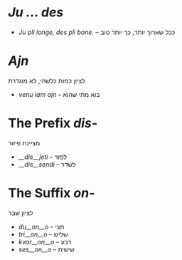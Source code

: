 # *Ju … des*

- *Ju pli longe, des pli bone.* – ככל שארוך יותר, כך יותר טוב
 

# *Ajn*
לציון כמות כלשהי, לא מוגדרת
- *venu iam ajn* – בוא מתי שהוא
 

# The Prefix *dis-*

מציינת פיזור

- *__dis__ĵeti* – לפזר
- *__dis__sendi* – לשדר
 

# The Suffix *on-*

לציון שבר

- *du__on__o*   – חצי
- *tri__on__o*  – שליש
- *kvar__on__o* – רבע
- *ses__on__o*  – שישית
 
